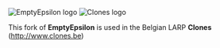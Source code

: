 ![EmptyEpsilon logo](https://github.com/olivier-vm/EmptyEpsilon-Clones/raw/master/resources/logo_full.png)
![Clones logo](https://github.com/olivier-vm/EmptyEpsilon-Clones/raw/master/resources/logo_clones.png)

This fork of **EmptyEpsilon** is used in the Belgian LARP **Clones** (http://www.clones.be)

